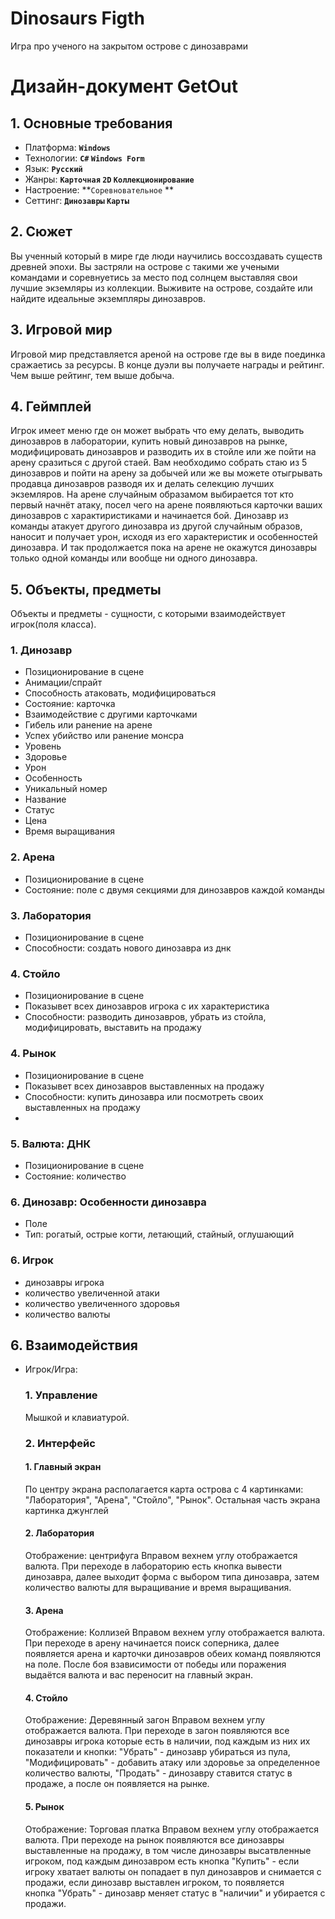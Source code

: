 # Dinosaurs Figth
Игра про ученого на закрытом острове с динозаврами

# Дизайн-документ GetOut
## 1. Основные требования
- Платформа: **`Windows`**
- Технологии: **`C#` `Windows Form`**
- Язык: **`Русский`**
- Жанры: **`Карточная` `2D` `Коллекционирование`**
- Настроение: **`Соревновательное` **
- Сеттинг: **`Динозавры` `Карты`**

## 2. Сюжет
Вы ученный который в мире где люди научились воссоздавать существ древней эпохи. Вы застряли на острове с такими же учеными командами и соревнуетись за место под солнцем выставляя свои лучшие экземляры из коллекции. Выживите на острове, создайте или найдите идеальные экземпляры динозавров.

## 3. Игровой мир
Игровой мир представляется ареной на острове где вы в виде поединка сражаетись за ресурсы. В конце дуэли вы получаете награды и рейтинг. Чем выше рейтинг, тем выше добыча.

## 4. Геймплей

Игрок имеет меню где он может выбрать что ему делать, выводить динозавров в лаборатории, купить новый динозавров на рынке, модифицировать динозавров и разводить их в стойле или же пойти на арену сразиться с другой стаей. Вам необходимо собрать стаю из 5 динозавров и пойти на арену за добычей или же вы можете отыгрывать продавца динозавров разводя их и делать селекцию лучших экземляров. На арене случайным образамом выбирается тот кто первый начнёт атаку, посел чего на арене появляються карточки ваших динозавров с характиристиками и начинается бой. Динозавр из команды атакует другого динозавра из другой случайным образов, наносит и получает урон, исходя из его характеристик и особенностей динозавра. И так продолжается пока на арене не окажутся динозавры только одной команды или вообще ни одного динозавра.

## 5. Объекты, предметы
Объекты и предметы - сущности, с которыми взаимодействует игрок(поля класса).


### 1. Динозавр
- Позиционирование в сцене
- Анимации/спрайт
- Способность атаковать, модифицироваться
- Состояние: карточка
- Взаимодействие с другими карточками
- Гибель или ранение на арене
- Успех убийство или ранение монсра
- Уровень
- Здоровье
- Урон
- Особенность
- Уникальный номер
- Название
- Статус
- Цена
- Время выращивания

### 2. Арена
- Позиционирование в сцене
- Состояние: поле с двумя секциями для динозавров каждой команды

### 3. Лаборатория
- Позиционирование в сцене
- Способности: создать нового динозавра из днк
  

### 4. Стойло
- Позиционирование в сцене
- Показывет всех динозавров игрока с их характеристика
- Способности: разводить динозавров, убрать из стойла, модифицировать, выставить на продажу

### 4. Рынок
- Позиционирование в сцене
- Показывет всех динозавров выставленных на продажу
- Способности: купить динозавра или посмотреть своих выставленных на продажу
- 
### 5. Валюта: ДНК
- Позиционирование в сцене
- Состояние: количество

### 6. Динозавр: Особенности динозавра
- Поле
- Тип: рогатый, острые когти, летающий, стайный, оглушающий

### 6. Игрок
- динозавры игрока
- количество увеличенной атаки
- количество увеличенного здоровья
- количество валюты

## 6. Взаимодействия
- Игрок/Игра:

  ### 1. Управление
  Мышкой и клавиатурой.
  ### 2. Интерфейс
  #### 1. Главный экран
  По центру экрана располагается карта острова с 4 картинками: "Лаборатория", "Арена", "Стойло",
  "Рынок".
  Остальная часть экрана картинка джунглей
  #### 2. Лаборатория
  Отображение: центрифуга
  Вправом вехнем углу отображается валюта.
  При переходе в лабораторию есть кнопка вывести динозавра, далее выходит форма с выбором типа динозавра,
  затем количество валюты для выращивание и время выращивания.
  
  #### 3. Арена
  Отображение: Коллизей
  Вправом вехнем углу отображается валюта.
  При переходе в арену начинается поиск соперника, далее появляется арена и карточки динозавров обеих
  команд появляются на поле. После боя взависимости от победы или поражения выдаётся валюта и вас
  переносит на главный экран.
  
  #### 4. Стойло
  Отображение: Деревянный загон
  Вправом вехнем углу отображается валюта.
  При переходе в загон появляются все динозавры игрока которые есть в наличии, под каждым из них их
  показатели и кнопки: "Убрать" - динозавр убираться из пула, "Модифицировать" - добавить атаку или
  здоровье за определенное количество валюты, "Продать" - динозавру ставится статус в продаже, а после он
  появляется на рынке.

  #### 5. Рынок
  Отображение: Торговая платка
  Вправом вехнем углу отображается валюта.
  При переходе на рынок появляются все динозавры выставленные на продажу, в том числе динозавры
  высатвленные игроком, под каждым динозавром есть кнопка "Купить" - если игроку хватает валюты
  он попадает в пул динозавров и снимается с продажи, если динозавр выставлен игроком, то появляется   
  кнопка "Убрать" - динозавр меняет статус в "наличии" и убирается с продажи. 
  

